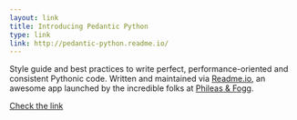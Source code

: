 ```yaml
---
layout: link
title: Introducing Pedantic Python
type: link
link: http://pedantic-python.readme.io/
---
```


Style guide and best practices to write perfect, performance-oriented and 
consistent Pythonic code. Written and maintained via [Readme.io](http://readme.io), 
an awesome app launched by the incredible folks at [Phileas & Fogg](http://phileasandfogg.com/).

[Check the link](http://pedantic-python.readme.io/)